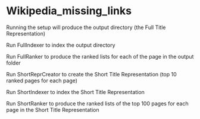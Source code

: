 # Wikipedia_missing_links

Running the setup will produce the output directory (the Full Title Representation)

Run FullIndexer to index the output directory

Run FullRanker to produce the ranked lists for each of the page in the output folder

Run ShortReprCreator to create the Short Title Representation (top 10 ranked pages for each page)

Run ShortIndexer to index the Short Title Representation

Run ShortRanker to produce the ranked lists of the top 100 pages for each page in the Short Title Representation